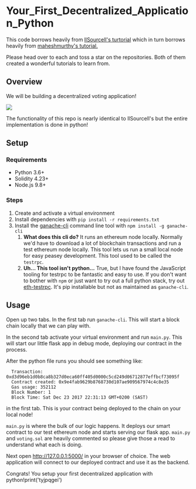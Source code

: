 # Your_First_Decentralized_Application_Python

This code borrows heavily from [llSourcell's turtorial](https://github.com/llSourcell/Your_First_Decentralized_Application) which in turn borrows heavily from [maheshmurthy's tutorial.](https://github.com/maheshmurthy/ethereum_voting_dapp)

Please head over to each and toss a star on the repositories. Both of them created a wonderful tutorials to learn from.

## Overview

We will be building a decentralized voting application!

<a href="https://i.gyazo.com/02db73ac15a830c1ee0a1903dde91b2a.gif"><img src="https://i.gyazo.com/02db73ac15a830c1ee0a1903dde91b2a.gif"/></a>

The functionality of this repo is nearly identical to llSourcell's but the entire implementation is done in python!

## Setup

### Requirements

* Python 3.6+
* Solidity 4.23+
* Node.js 9.8+

### Steps

1. Create and activate a virtual environment
1. Install dependencies with `pip install -r requirements.txt`
1. Install the [ganache-cli](https://github.com/trufflesuite/ganache-cli) command line tool with `npm install -g ganache-cli`
   1. **What does this cli do?** It runs an ethereum node locally. Normally we'd have to download a lot of blockchain transactions and run a test ethereum node locally. This tool lets us run a small local node for easy peasey development. This tool used to be called the `testrpc`.
   2. **Uh... This tool isn't python...** True, but I have found the JavaScript tooling for testrpc to be fantastic and easy to use. If you don't want to bother with `npm` or just want to try out a full python stack, try out [eth-testrpc](https://github.com/pipermerriam/eth-testrpc). It's pip installable but not as maintained as `ganache-cli`.

## Usage

Open up two tabs. In the first tab run `ganache-cli`. This will start a block chain locally that we can play with.

In the second tab activate your virtual environment and run `main.py`. This will start our little flask app in debug mode, deploying our contract in the process.

After the python file runs you should see something like:
```
  Transaction: 0xd3d96eb1d0b8ca8b327d0eca60ff405d0000c5cd249d06712877effbcf73095f
  Contract created: 0x9e4fab9629b8768730d107ae909567974c4c8e35
  Gas usage: 352112
  Block Number: 1
  Block Time: Sat Dec 23 2017 22:31:13 GMT+0200 (SAST)
```
in the first tab. This is your contract being deployed to the chain on your local node!

`main.py` is where the bulk of our logic happens. It deploys our smart contract to our test ethereum node and starts serving our flask app. `main.py` and `voting.sol` are heavily commented so please give those a read to understand what each is doing.

Next open http://127.0.0.1:5000/ in your browser of choice. The web application will connect to our deployed contract and use it as the backend.

Congrats! You setup your first decentralized application with python!print('tyjpqgei')